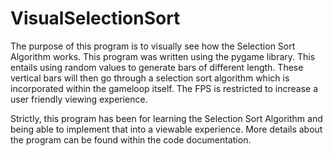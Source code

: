 # VisualSelectionSort
The purpose of this program is to visually see how the Selection Sort Algorithm works. 
This program was written using the pygame library. This entails using random values 
to generate bars of different length. These vertical bars will then go through a selection
sort algorithm which is incorporated within the gameloop itself. The FPS is restricted to 
increase a user friendly viewing experience. 

Strictly, this program has been for learning the Selection Sort Algorithm and being 
able to implement that into a viewable experience. More details about the program 
can be found within the code documentation.
